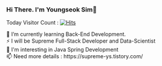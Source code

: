 ### Hi There. I'm Youngseok Sim👋
Today Visitor Count : [![Hits](https://hits.seeyoufarm.com/api/count/incr/badge.svg?url=https%3A%2F%2Fgithub.com%2FSupreme-YS&count_bg=%23ACB4A6&title_bg=%23555555&icon=&icon_color=%23E7E7E7&title=hits&edge_flat=false)](https://hits.seeyoufarm.com)

<p align="left">
  🌱 I’m currently learning Back-End Development.
  <br>⚡ I will be Supreme Full-Stack Developer and Data-Scientist
  <br>💙 I'm interesting in Java Spring Development
  <br>📫 Need more details : https://supreme-ys.tistory.com/</p>
